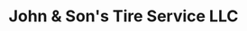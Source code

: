---
title: "John & Son's Tire Service LLC"
url: /manchester/john-und-sons-tire-service-llc/
shop: Reifen
---
